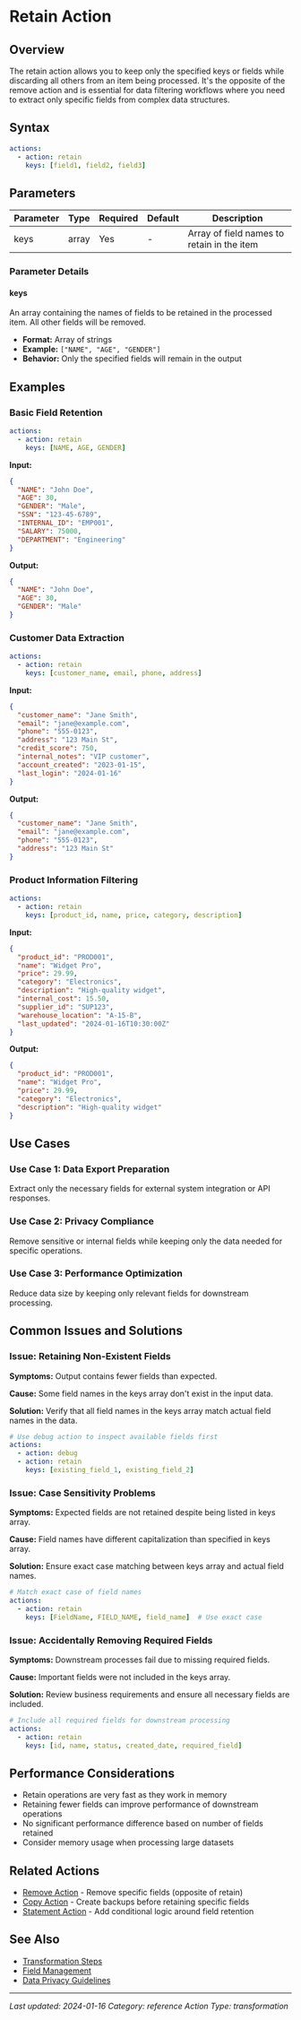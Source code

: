 
# Retain Action

## Overview

The retain action allows you to keep only the specified keys or fields while discarding all others from an item being processed. It's the opposite of the remove action and is essential for data filtering workflows where you need to extract only specific fields from complex data structures.

## Syntax

```yaml
actions:
  - action: retain
    keys: [field1, field2, field3]
```

## Parameters

| Parameter | Type | Required | Default | Description |
|-----------|------|----------|---------|-------------|
| keys | array | Yes | - | Array of field names to retain in the item |

### Parameter Details

#### keys
An array containing the names of fields to be retained in the processed item. All other fields will be removed.

- **Format:** Array of strings
- **Example:** `["NAME", "AGE", "GENDER"]`
- **Behavior:** Only the specified fields will remain in the output

## Examples

### Basic Field Retention

```yaml
actions:
  - action: retain
    keys: [NAME, AGE, GENDER]
```

**Input:**
```json
{
  "NAME": "John Doe",
  "AGE": 30,
  "GENDER": "Male",
  "SSN": "123-45-6789",
  "INTERNAL_ID": "EMP001",
  "SALARY": 75000,
  "DEPARTMENT": "Engineering"
}
```

**Output:**
```json
{
  "NAME": "John Doe",
  "AGE": 30,
  "GENDER": "Male"
}
```

### Customer Data Extraction

```yaml
actions:
  - action: retain
    keys: [customer_name, email, phone, address]
```

**Input:**
```json
{
  "customer_name": "Jane Smith",
  "email": "jane@example.com",
  "phone": "555-0123",
  "address": "123 Main St",
  "credit_score": 750,
  "internal_notes": "VIP customer",
  "account_created": "2023-01-15",
  "last_login": "2024-01-16"
}
```

**Output:**
```json
{
  "customer_name": "Jane Smith",
  "email": "jane@example.com",
  "phone": "555-0123",
  "address": "123 Main St"
}
```

### Product Information Filtering

```yaml
actions:
  - action: retain
    keys: [product_id, name, price, category, description]
```

**Input:**
```json
{
  "product_id": "PROD001",
  "name": "Widget Pro",
  "price": 29.99,
  "category": "Electronics",
  "description": "High-quality widget",
  "internal_cost": 15.50,
  "supplier_id": "SUP123",
  "warehouse_location": "A-15-B",
  "last_updated": "2024-01-16T10:30:00Z"
}
```

**Output:**
```json
{
  "product_id": "PROD001",
  "name": "Widget Pro",
  "price": 29.99,
  "category": "Electronics",
  "description": "High-quality widget"
}
```

## Use Cases

### Use Case 1: Data Export Preparation
Extract only the necessary fields for external system integration or API responses.

### Use Case 2: Privacy Compliance
Remove sensitive or internal fields while keeping only the data needed for specific operations.

### Use Case 3: Performance Optimization
Reduce data size by keeping only relevant fields for downstream processing.

## Common Issues and Solutions

### Issue: Retaining Non-Existent Fields

**Symptoms:** Output contains fewer fields than expected.

**Cause:** Some field names in the keys array don't exist in the input data.

**Solution:** Verify that all field names in the keys array match actual field names in the data.

```yaml
# Use debug action to inspect available fields first
actions:
  - action: debug
  - action: retain
    keys: [existing_field_1, existing_field_2]
```

### Issue: Case Sensitivity Problems

**Symptoms:** Expected fields are not retained despite being listed in keys array.

**Cause:** Field names have different capitalization than specified in keys array.

**Solution:** Ensure exact case matching between keys array and actual field names.

```yaml
# Match exact case of field names
actions:
  - action: retain
    keys: [FieldName, FIELD_NAME, field_name]  # Use exact case
```

### Issue: Accidentally Removing Required Fields

**Symptoms:** Downstream processes fail due to missing required fields.

**Cause:** Important fields were not included in the keys array.

**Solution:** Review business requirements and ensure all necessary fields are included.

```yaml
# Include all required fields for downstream processing
actions:
  - action: retain
    keys: [id, name, status, created_date, required_field]
```

## Performance Considerations

- Retain operations are very fast as they work in memory
- Retaining fewer fields can improve performance of downstream operations
- No significant performance difference based on number of fields retained
- Consider memory usage when processing large datasets

## Related Actions

- [Remove Action](./remove_action.md) - Remove specific fields (opposite of retain)
- [Copy Action](./copy_action.md) - Create backups before retaining specific fields
- [Statement Action](./statement_action.md) - Add conditional logic around field retention

## See Also

- [Transformation Steps](../directives/transformation_steps.md)
- [Field Management](../user-guide/field-management.md)
- [Data Privacy Guidelines](../user-guide/data-privacy.md)

---

*Last updated: 2024-01-16*
*Category: reference*
*Action Type: transformation*
